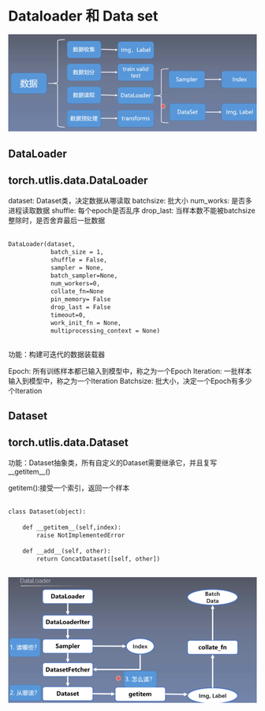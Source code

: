 # Dataloader 和 Data set

![image](https://github.com/xiaoxingchen505/Pytorch-Notes/blob/master/images/data.png)


## DataLoader
## torch.utlis.data.DataLoader

dataset: Dataset类，决定数据从哪读取
batchsize: 批大小 
num_works: 是否多进程读取数据
shuffle: 每个epoch是否乱序
drop_last: 当样本数不能被batchsize整除时，是否舍弃最后一批数据

<pre>
    <code>
DataLoader(dataset,
            batch_size = 1,
            shuffle = False,
            sampler = None,
            batch_sampler=None,
            num_workers=0,
            collate_fn=None
            pin_memory= False
            drop_last = False
            timeout=0,
            work_init_fn = None,
            multiprocessing_context = None)
    </code>
</pre>

功能：构建可迭代的数据装载器

Epoch: 所有训练样本都已输入到模型中，称之为一个Epoch
Iteration: 一批样本输入到模型中，称之为一个Iteration
Batchsize: 批大小，决定一个Epoch有多少个Iteration

## Dataset
## torch.utlis.data.Dataset

功能：Dataset抽象类，所有自定义的Dataset需要继承它，并且复写__getitem__()

getitem():接受一个索引，返回一个样本

<pre>
    <code>
class Dataset(object):

    def __getitem__(self,index):
        raise NotImplementedError

    def __add__(self, other):
        return ConcatDataset([self, other])
    </code>
</pre>


![image](https://github.com/xiaoxingchen505/Pytorch-Notes/blob/master/images/data1.png)